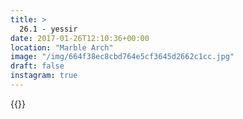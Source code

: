 ```yaml
---
title: >
  26.1 - yessir
date: 2017-01-26T12:10:36+00:00
location: "Marble Arch"
image: "/img/664f38ec8cbd764e5cf3645d2662c1cc.jpg"
draft: false
instagram: true
---
```


{{<photo src="/img/664f38ec8cbd764e5cf3645d2662c1cc.jpg">}}
